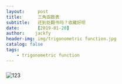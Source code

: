 ```yaml
---
layout:     post
title:      三角函数表
subtitle:   还到处翻书吗？收藏好呗
date:       [2019-01-20]
author:    jackfy
header-img: img/trigonometric function.jpg
catalog: false
tags:
    - trigonometric function
---
```


###
![123](https://user-images.githubusercontent.com/131378528/236671181-02e6f38b-e242-4bde-9c64-3460f1844198.jpg)

